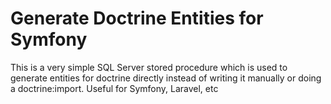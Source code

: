 # Generate Doctrine Entities for Symfony

This is a very simple SQL Server stored procedure which is used to generate entities for doctrine directly instead of writing it manually or doing a doctrine:import. Useful for Symfony, Laravel, etc
